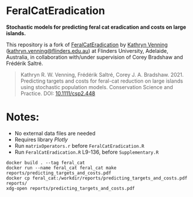 # FeralCatEradication

**Stochastic models for predicting feral cat eradication and costs on large islands.**

This repository is a fork of
[FeralCatEradication](https://github.com/KathrynVenning/FeralCatEradication) by [Kathryn
Venning](https://github.com/KathrynVenning) (<kathryn.venning@flinders.edu.au>) at Flinders
University, Adelaide, Australia, in collaboration with/under supervision of Corey Bradshaw and
Frédérik Saltré.

> Kathryn R. W. Venning, Frédérik Saltré, Corey J. A. Bradshaw. 2021. Predicting targets and costs
> for feral-cat reduction on large islands using stochastic population models. Conservation Science
> and Practice. DOI: [10.1111/csp2.448](https://doi.org/10.1111/csp2.448)

# Notes:

- No external data files are needed
- Requires library _Plotly_
- Run `matrixOperators.r` before `FeralCatEradication.R`
- Run `FeralCatEradication.R` L9-136, before `Supplementary.R`


```shell
docker build . --tag feral_cat
docker run --name feral_cat feral_cat make reports/predicting_targets_and_costs.pdf
docker cp feral_cat:/workdir/reports/predicting_targets_and_costs.pdf reports/
xdg-open reports/predicting_targets_and_costs.pdf
```
